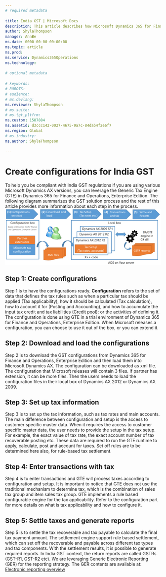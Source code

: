 ```yaml
---
# required metadata

title: India GST | Microsoft Docs
description: This article describes how Microsoft Dynamics 365 for Finance and Operations, Enterprise Edition can be used to create India GST configurations for some Microsoft Dynamics AX versions. 
author: ShylaThompson
manager: AnnBe
ms.date: 0000-00-00 00:00:00
ms.topic: article
ms.prod: 
ms.service: Dynamics365Operations
ms.technology: 

# optional metadata

# keywords: 
# ROBOTS: 
# audience: 
# ms.devlang: 
ms.reviewer: ShylaThompson
# ms.suite: 
# ms.tgt_pltfrm: 
ms.custom: 1587884
ms.assetid: d3ccc142-0027-4675-9a7c-84dab4f2e6f7
ms.region: Global
# ms.industry: 
ms.author: ShylaThompson

---
```


# Create configurations for India GST

To help you be compliant with India GST regulations if you are using various Microsoft Dynamics AX versions, you can leverage the Generic Tax Engine (GTE) in Dynamics 365 for Finance and Operations, Enterprise Edition. The following diagram summarizes the GST solution process and the rest of this article provides more information about each step in the process. 
![India GST Overview](./media/india-gst-overview.png)

## Step 1: Create configurations

Step 1 is to have the configurations ready. **Configuration** refers to the set of data that defines the tax rules such as when a particular tax should be applied (Tax applicability), how it should be calculated (Tax calculation), how to account it for (Posting and Accounting), and how to accumulate the input tax credit and tax liabilities (Credit pool); or the activities of defining it. The configuration is done using GTE in a trial environment of Dynamics 365 for Finance and Operations, Enterprise Edition. When Microsoft releases a configuration, you can choose to use it out of the box, or you can extend it. 

## Step 2: Download and load the configurations

Step 2 is to download the GST configurations from Dynamics 365 for Finance and Operations, Enterprise Edition and then load them into  Microsoft Dynamics AX. The configuration can be downloaded as xml file. The configuration that Microsoft releases will contain 3 files. If partner has extension, it can be more files. Then the users needs to load the configuration files in their local box of Dynamics AX 2012 or Dynamics AX 2009.

## Step 3: Set up tax information

Step 3 is to set up the tax information, such as tax rates and main accounts. The main difference between configuration and setup is the access to customer specific master data. When it requires the access to customer specific master data, the user needs to provide the setup in the tax setup. For example, the exact value of tax rate, the exact account number of tax recoverable posting etc. These data are required to run the GTE runtime to apply, calculate, post and account for taxes. Set off rules are to be determined here also, for rule-based tax settlement.

## Step 4: Enter transactions with tax

Step 4 is to enter transactions and GTE will process taxes according to configuration and setup. It is important to notice that GTE does not use the traditional mechanism to determine tax, which is the combination of sales tax group and item sales tax group. GTE implements a rule based configurable engine for the tax applicability. Refer to the configuration part for more details on what is tax applicability and how to configure it.

## Step 5: Settle taxes and generate reports

Step 5 is to settle the tax recoverable and tax payable to calculate the final tax payment amount. The settlement engine support rule based settlement, which can set off the recoverable and payable across different tax types and tax components. With the settlement results, it is possible to generate required reports. In India GST context, the return reports are called GSTRs (GST-R1, GST-R2 etc). We are leveraging Generic Electronic Reporting (GER) for the reporting strategy. The GER contents are available at: [Electronic reporting overview](https://authoring.help.dynamics.com/en/?post_type=incsub_wiki&p=285041)

